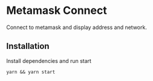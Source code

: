 # Metamask Connect

Connect to metamask and display address and network.

## Installation

Install dependencies and run start
```
yarn && yarn start
```